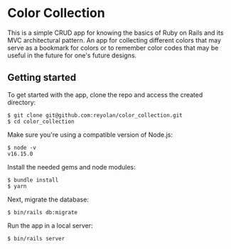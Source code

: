 # Color Collection

This is a simple CRUD app for knowing the basics of Ruby on Rails and its MVC architectural pattern. An app for collecting different colors that may serve as a bookmark for colors or to remember color codes that may be useful in the future for one's future designs.

## Getting started

To get started with the app, clone the repo and access the created directory:

```
$ git clone git@github.com:reyolan/color_collection.git
$ cd color_collection
```

Make sure you're using a compatible version of Node.js:

```
$ node -v
v16.15.0
```

Install the needed gems and node modules:

```
$ bundle install
$ yarn
```

Next, migrate the database:

```
$ bin/rails db:migrate
```

Run the app in a local server:

```
$ bin/rails server
```
